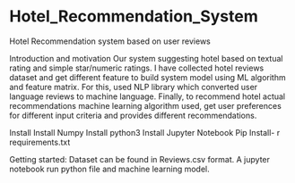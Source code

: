 # Hotel_Recommendation_System

Hotel Recommendation system based on user reviews

Introduction and motivation Our system suggesting hotel based on textual rating and simple star/numeric ratings. I have collected hotel reviews dataset and get different feature to build system model using ML algorithm and feature matrix. For this, used NLP library which converted user language reviews to machine language. Finally, to recommend hotel actual recommendations machine learning algorithm used, get user preferences for different input criteria and provides different recommendations.

Install Install Numpy Install python3 Install Jupyter Notebook Pip Install- r requirements.txt

Getting started: Dataset can be found in Reviews.csv format. A jupyter notebook run python file and machine learning model.


